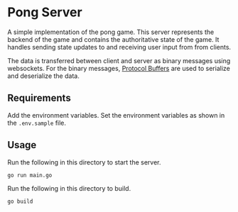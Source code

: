 # Pong Server

A simple implementation of the pong game. This server represents the backend of the game and contains the authoritative state of the game. It handles sending state updates to and receiving user input from from clients.

The data is transferred between client and server as binary messages using websockets. For the binary messages, [Protocol Buffers](https://developers.google.com/protocol-buffers) are used to serialize and deserialize the data.

## Requirements

Add the environment variables. Set the environment variables as shown in the `.env.sample` file.

## Usage

Run the following in this directory to start the server.

```sh
go run main.go
```

Run the following in this directory to build.

```sh
go build
```
